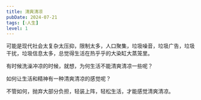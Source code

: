 ```yaml
---
title: 清爽清凉
pubDate: 2024-07-21
tags: [💧人生]
level: 1
---
```


可能是现代社会太复杂太压抑，限制太多，人口聚集，垃圾噪音，垃圾广告，垃圾干扰，垃圾信息太多，总觉得生活在热乎乎的大染缸大蒸笼里。

有时候洗澡冲凉的时候，就想，为何生活不能清爽清凉一些呢？

如何让生活和精神有一种清爽清凉的感觉呢？

不管如何，抛弃大部分负担，轻装上阵，轻松生活，才能感觉清爽清凉。
